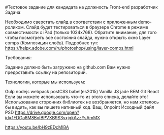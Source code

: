 #Тестовое задание для кандидата на должность Front-end разработчик
Задача:

Необходимо сверстать слайд в соответствии с приложенным demo-роликом.
Слайд будет тестироваться в браузере Chrome в режиме совместимости с iPad (только 1024x768). 
Обратите внимание, для того чтобы посмотреть все состояния слайда,
нужно открыть окно Layer comps (Композиции слоёв). Подробнее тут: https://helpx.adobe.com/ru/photoshop/using/layer-comps.html

Требования:

Задание должно быть загружено на github.com Вам нужно предоставить ссылку на репозиторий.

Технологии, которые мы используем:


Gulp
nodejs
webpack
postCSS
babel(es2015)
Vanilla JS
jade
BEM
Git
React
Если вы можете использовать что-то из этого списка, делайте это!
Использование сторонних библиотек не возбраняется, но нам хотелось бы видить, как вы пишете нативный код.
Ваш, Onpoint
Исходный файл PSD https://drive.google.com/open?id=1FDGa8M8BoIBPVXB9S3vxjgkAzzYsAmMX

https://youtu.be/bH9zEDcMlBA